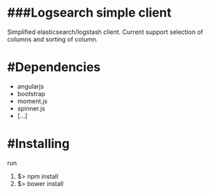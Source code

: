 ###Logsearch simple client
======
Simplified elasticsearch/logstash client.
Current support selection of columns and sorting of column.

#Dependencies
=====
- angularjs
- bootstrap
- moment.js
- spinner.js
- [...]

#Installing
=====
run
1. $> npm install
2. $> bower install
